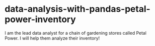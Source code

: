 # data-analysis-with-pandas-petal-power-inventory
I am the lead data analyst for a chain of gardening stores called Petal Power. I will help them analyze their inventory!
